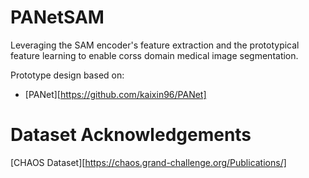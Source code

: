 # PANetSAM

Leveraging the SAM encoder's feature extraction and the prototypical feature learning to enable corss domain medical image segmentation.

Prototype design based on:
- [PANet][https://github.com/kaixin96/PANet]

# Dataset Acknowledgements
[CHAOS Dataset][https://chaos.grand-challenge.org/Publications/]
